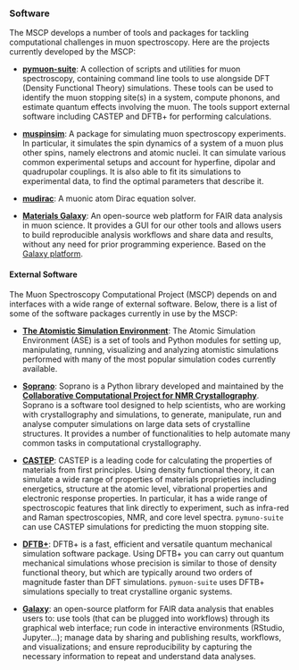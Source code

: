 ### Software 

The MSCP develops a number of tools and packages for tackling computational challenges in muon spectroscopy. 
Here are the projects currently developed by the MSCP:

* **[pymuon-suite](https://github.com/muon-spectroscopy-computational-project/pymuon-suite)**: A collection of scripts and utilities for muon spectroscopy, containing command line tools to use alongside DFT (Density Functional Theory) simulations. These tools can be used to identify the muon stopping site(s) in a system, compute phonons, and estimate quantum effects involving the muon. The tools support external software including CASTEP and DFTB+ for performing calculations.

* **[muspinsim](/muspinsim)**: A package for simulating muon spectroscopy experiments. In particular, it simulates the spin dynamics of a system of a muon plus other spins, namely electrons and atomic nuclei. It can simulate various common experimental setups and account for hyperfine, dipolar and quadrupolar couplings. It is also able to fit its simulations to experimental data, to find the optimal parameters that describe it.

* **[mudirac](/mudirac)**: A muonic atom Dirac equation solver.

* **[Materials Galaxy](https://materialsgalaxy.stfc.ac.uk/)**: An open-source web platform for FAIR data analysis in muon science.
It provides a GUI for our other tools and allows users to build reproducible analysis workflows and share data and results,
without any need for prior programming experience. 
Based on the [Galaxy platform](https://galaxyproject.org).

#### External Software

The Muon Spectroscopy Computational Project (MSCP) depends on and interfaces with a wide 
range of external software. Below, there is a list of 
some of the software packages currently in use by the MSCP:

* **[The Atomistic Simulation Environment](https://wiki.fysik.dtu.dk/ase/)**:
The Atomic Simulation Environment (ASE) is a set of tools and Python modules 
for setting up, manipulating, running, visualizing and analyzing atomistic simulations
performed with many of the most popular simulation codes currently available. 

* **[Soprano](https://ccp-nc.github.io/soprano/)**:
Soprano is a Python library developed and maintained by the **[Collaborative Computational 
Project for NMR Crystallography](https://www.ccpnc.ac.uk/)**. Soprano is a software tool designed
to help scientists, who are working with crystallography and simulations, to generate, 
manipulate, run and analyse computer simulations on large data sets of crystalline structures. 
It provides a number of functionalities to help automate many common tasks in 
computational crystallography.

* **[CASTEP](http://cas-web.esc.rl.ac.uk/)**:
CASTEP is a leading code for calculating the properties of materials from first principles. 
Using density functional theory, it can simulate a wide range of properties of materials 
proprieties including energetics, structure at the atomic level, vibrational properties and 
electronic response properties. In particular, it has a wide range of spectroscopic 
features that link directly to experiment, such as infra-red and Raman spectroscopies, 
NMR, and core level spectra. `pymuno-suite` can use CASTEP simulations for predicting the muon 
stopping site. 

* **[DFTB+](https://dftbplus.org/)**:
DFTB+ is a fast, efficient and versatile quantum mechanical simulation software package.
Using DFTB+ you can carry out quantum mechanical simulations whose precision is similar 
to those of density functional theory, but which are typically around two orders of magnitude faster 
than DFT simulations. `pymuon-suite` uses DFTB+ simulations specially to treat crystalline 
organic systems.

* **[Galaxy](https://galaxyproject.org)**: an open-source platform for FAIR data analysis that enables users to:
use tools (that can be plugged into workflows) through its graphical web interface; 
run code in interactive environments (RStudio, Jupyter...);
manage data by sharing and publishing results, workflows, and visualizations; and
ensure reproducibility by capturing the necessary information to repeat and understand data analyses.

